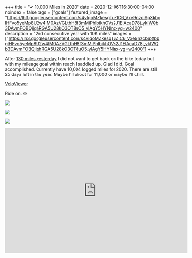 +++
title =  "✔ 10,000 Miles in 2020"
date = 2020-12-06T16:30:00-04:00
noindex = false
tags = ["goals"]
featured_image = "https://lh3.googleusercontent.com/s4vIqoMZkesgTuZIC6_Vxe9nzcISpXbbglHFvo5yeMp8U2w4IM0AzVGLthH8f3mMiPhlbikhOVs2J1ElAcaD78j_ykIWQb3DAvmFOBQjiqhRGA5U28kO3OT8uO5_ylAgY5HYNlnx-yg=w2400"
description = "2nd consecutive year with 10K miles"
images = ["https://lh3.googleusercontent.com/s4vIqoMZkesgTuZIC6_Vxe9nzcISpXbbglHFvo5yeMp8U2w4IM0AzVGLthH8f3mMiPhlbikhOVs2J1ElAcaD78j_ykIWQb3DAvmFOBQjiqhRGA5U28kO3OT8uO5_ylAgY5HYNlnx-yg=w2400"]
+++

After [130 miles yesterday](/posts/20201205/) I did not want to get back on the bike today but with my mileage goal within reach I saddled up. Glad I did. Goal accomplished. Currently have 10,004 logged miles for 2020. There are still 25 days left in the year. Maybe I'll shoot for 11,000 or maybe I'll chill.

[VeloViewer](https://veloviewer.com/athlete/26468310/)

Ride on. ☮

<a href='https://lh3.googleusercontent.com/s4vIqoMZkesgTuZIC6_Vxe9nzcISpXbbglHFvo5yeMp8U2w4IM0AzVGLthH8f3mMiPhlbikhOVs2J1ElAcaD78j_ykIWQb3DAvmFOBQjiqhRGA5U28kO3OT8uO5_ylAgY5HYNlnx-yg=w2400'><img src='https://lh3.googleusercontent.com/s4vIqoMZkesgTuZIC6_Vxe9nzcISpXbbglHFvo5yeMp8U2w4IM0AzVGLthH8f3mMiPhlbikhOVs2J1ElAcaD78j_ykIWQb3DAvmFOBQjiqhRGA5U28kO3OT8uO5_ylAgY5HYNlnx-yg=w2400'></a>

<a href='https://lh3.googleusercontent.com/0aI5mx24rRxltkQHXE6Yzh_fFi4sFSuyAgO0fmv2I82k3wvzQ4-WvbKKN800nrTpLEZ9Fq2K6foNCmx5d1YnOR_GC1Ctb0eWkWV_wfZehS_rQVUuaGTiAybO9fjkRE0L-3IT-nKqbc8=w2400'><img src='https://lh3.googleusercontent.com/0aI5mx24rRxltkQHXE6Yzh_fFi4sFSuyAgO0fmv2I82k3wvzQ4-WvbKKN800nrTpLEZ9Fq2K6foNCmx5d1YnOR_GC1Ctb0eWkWV_wfZehS_rQVUuaGTiAybO9fjkRE0L-3IT-nKqbc8=w2400'></a>

<a href='https://lh3.googleusercontent.com/noIFG_ieXhTFHDA1u16iyRP6D-DMGpdUNsFcaxIKJbh2QwsmxdxWzhyeLJjPUoHqr4-n9JhsGPJmdhUT5VDTDROluRnK1XxW1aKKYlaNJhLx8Mn2-n376F_LPuSlXh3EgYXapSrgPVU=w2400'><img src='https://lh3.googleusercontent.com/noIFG_ieXhTFHDA1u16iyRP6D-DMGpdUNsFcaxIKJbh2QwsmxdxWzhyeLJjPUoHqr4-n9JhsGPJmdhUT5VDTDROluRnK1XxW1aKKYlaNJhLx8Mn2-n376F_LPuSlXh3EgYXapSrgPVU=w2400'></a>

<iframe height='405' width='590' frameborder='0' allowtransparency='true' scrolling='no' src='https://www.strava.com/activities/4439647442/embed/a66c52f1576c63a0e7f84cc682dd436feb4c0e11'></iframe>
